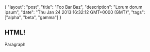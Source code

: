 {
  "layout": "post",
  "title": "Foo Bar Baz",
  "description": "Lorum dorum ipsum",
  "date": "Thu Jan 24 2013 16:32:12 GMT+0000 (GMT)",
  "tags": ["alpha", "beta", "gamma"]
}

## HTML!

Paragraph


